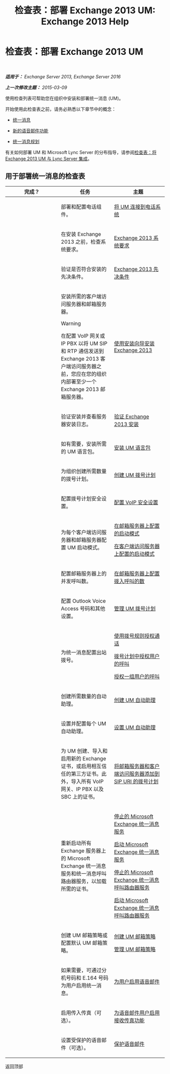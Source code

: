 ﻿---
title: '检查表：部署 Exchange 2013 UM: Exchange 2013 Help'
TOCTitle: 检查表：部署 Exchange 2013 UM
ms:assetid: 41b666a2-0d0d-471f-90a3-07c3c562af85
ms:mtpsurl: https://technet.microsoft.com/zh-cn/library/JJ673520(v=EXCHG.150)
ms:contentKeyID: 52061501
ms.date: 05/21/2018
mtps_version: v=EXCHG.150
ms.translationtype: MT
---

# 检查表：部署 Exchange 2013 UM

 

_**适用于：** Exchange Server 2013, Exchange Server 2016_

_**上一次修改主题：** 2015-03-09_

使用检查列表可帮助您在组织中安装和部署统一消息 (UM)。

开始使用此检查表之前，请务必熟悉以下章节中的概念：

  - [统一消息](unified-messaging-exchange-2013-help.md)

  - [新的语音邮件功能](new-voice-mail-features-exchange-2013-help.md)

  - [统一消息规划](planning-for-unified-messaging-exchange-2013-help.md)

有关如何部署 UM 和 Microsoft Lync Server 的分布指导，请参阅[检查表：将 Exchange 2013 UM 与 Lync Server 集成](checklist-integrate-exchange-2013-um-with-lync-server-exchange-2013-help.md)。

## 用于部署统一消息的检查表


<table>
<colgroup>
<col style="width: 33%" />
<col style="width: 33%" />
<col style="width: 33%" />
</colgroup>
<thead>
<tr class="header">
<th>完成？</th>
<th>任务</th>
<th>主题</th>
</tr>
</thead>
<tbody>
<tr class="odd">
<td><p></p></td>
<td><p>部署和配置电话组件。</p></td>
<td><p><a href="connect-um-to-your-telephone-system-exchange-2013-help.md">将 UM 连接到电话系统</a></p></td>
</tr>
<tr class="even">
<td><p></p></td>
<td><p>在安装 Exchange 2013 之前，检查系统要求。</p></td>
<td><p><a href="exchange-2013-system-requirements-exchange-2013-help.md">Exchange 2013 系统要求</a></p></td>
</tr>
<tr class="odd">
<td><p> </p></td>
<td><p>验证是否符合安装的先决条件。</p></td>
<td><p><a href="exchange-2013-prerequisites-exchange-2013-help.md">Exchange 2013 先决条件</a></p></td>
</tr>
<tr class="even">
<td><p><strong> </strong></p></td>
<td><p>安装所需的客户端访问服务器和邮箱服务器。</p>

> [!WARNING]  
> 在配置 VoIP 网关或 IP PBX 以将 UM SIP 和 RTP 通信发送到 Exchange 2013 客户端访问服务器之前，您应在您的组织内部署至少一个 Exchange 2013 邮箱服务器。

</td>
<td><p><a href="install-exchange-2013-using-the-setup-wizard-exchange-2013-help.md">使用安装向导安装 Exchange 2013</a></p></td>
</tr>
<tr class="odd">
<td><p></p></td>
<td><p>验证安装并查看服务器安装日志。</p></td>
<td><p><a href="verify-an-exchange-2013-installation-exchange-2013-help.md">验证 Exchange 2013 安装</a></p></td>
</tr>
<tr class="even">
<td><p> </p></td>
<td><p>如有需要，安装所需的 UM 语言包。</p></td>
<td><p><a href="install-a-um-language-pack-exchange-2013-help.md">安装 UM 语言包</a></p></td>
</tr>
<tr class="odd">
<td><p><strong> </strong></p></td>
<td><p>为组织创建所需数量的拨号计划。</p></td>
<td><p><a href="https://technet.microsoft.com/zh-cn/library/bb123819(v=exchg.150)">创建 UM 拨号计划</a></p></td>
</tr>
<tr class="even">
<td><p></p></td>
<td><p>配置拨号计划安全设置。</p></td>
<td><p><a href="https://technet.microsoft.com/zh-cn/library/bb201721(v=exchg.150)">配置 VoIP 安全设置</a></p></td>
</tr>
<tr class="odd">
<td><p> </p></td>
<td><p>为每个客户端访问服务器和邮箱服务器配置 UM 启动模式。</p></td>
<td><p><a href="configure-the-startup-mode-on-a-mailbox-server-exchange-2013-help.md">在邮箱服务器上配置的启动模式</a></p>
<p><a href="configure-the-startup-mode-on-a-client-access-server-exchange-2013-help.md">在客户端访问服务器上配置的启动模式</a></p></td>
</tr>
<tr class="even">
<td><p></p></td>
<td><p>配置邮箱服务器上的并发呼叫数。</p></td>
<td><p><a href="configure-the-number-of-incoming-calls-on-a-mailbox-server-exchange-2013-help.md">在邮箱服务器上配置拨入呼叫的数</a></p></td>
</tr>
<tr class="odd">
<td><p></p></td>
<td><p>配置 Outlook Voice Access 号码和其他设置。</p></td>
<td><p><a href="https://technet.microsoft.com/zh-cn/library/bb124090(v=exchg.150)">管理 UM 拨号计划</a></p></td>
</tr>
<tr class="even">
<td><p></p></td>
<td><p>为统一消息配置出站拨号。</p></td>
<td><p><a href="https://technet.microsoft.com/zh-cn/library/jj898499(v=exchg.150)">使用拨号规则授权通话</a></p>
<p><a href="https://technet.microsoft.com/zh-cn/library/bb691175(v=exchg.150)">拨号计划中授权用户的呼叫</a></p>
<p><a href="https://technet.microsoft.com/zh-cn/library/bb232099(v=exchg.150)">授权一组用户的呼叫</a></p></td>
</tr>
<tr class="odd">
<td><p></p></td>
<td><p>创建所需数量的自动助理。</p></td>
<td><p><a href="https://technet.microsoft.com/zh-cn/library/aa998875(v=exchg.150)">创建 UM 自动助理</a></p></td>
</tr>
<tr class="even">
<td><p></p></td>
<td><p>设置并配置每个 UM 自动助理。</p></td>
<td><p><a href="https://technet.microsoft.com/zh-cn/library/jj673508(v=exchg.150)">设置 UM 自动助理</a></p></td>
</tr>
<tr class="odd">
<td><p><strong> </strong></p></td>
<td><p>为 UM 创建、导入和启用新的 Exchange 证书，或启用相互信任的第三方证书。此外，导入所有 VoIP 网关、IP PBX 以及 SBC 上的证书。</p></td>
<td><p><a href="add-mailbox-and-client-access-servers-to-a-sip-uri-dial-plan-exchange-2013-help.md">将邮箱服务器和客户端访问服务器添加到 SIP URI 的拨号计划</a></p></td>
</tr>
<tr class="even">
<td><p> </p></td>
<td><p>重新启动所有 Exchange 服务器上的 Microsoft Exchange 统一消息服务和统一消息呼叫路由器服务，以加载所需的证书。</p></td>
<td><p><a href="stop-the-microsoft-exchange-unified-messaging-service-exchange-2013-help.md">停止的 Microsoft Exchange 统一消息服务</a></p>
<p><a href="start-the-microsoft-exchange-unified-messaging-service-exchange-2013-help.md">启动 Microsoft Exchange 统一消息服务</a></p>
<p><a href="stop-the-microsoft-exchange-unified-messaging-call-router-service-exchange-2013-help.md">停止的 Microsoft Exchange 统一消息呼叫路由器服务</a></p>
<p><a href="start-the-microsoft-exchange-unified-messaging-call-router-service-exchange-2013-help.md">启动 Microsoft Exchange 统一消息呼叫路由器服务</a></p></td>
</tr>
<tr class="odd">
<td><p><strong> </strong></p></td>
<td><p>创建 UM 邮箱策略或配置默认 UM 邮箱策略。</p></td>
<td><p><a href="https://technet.microsoft.com/zh-cn/library/bb123510(v=exchg.150)">创建 UM 邮箱策略</a></p>
<p><a href="https://technet.microsoft.com/zh-cn/library/aa998829(v=exchg.150)">管理 UM 邮箱策略</a></p></td>
</tr>
<tr class="even">
<td><p> </p></td>
<td><p>如果需要，可通过分机号码和 E.164 号码为用户启用统一消息。</p></td>
<td><p><a href="https://technet.microsoft.com/zh-cn/library/bb124147(v=exchg.150)">为用户启用语音邮件</a></p></td>
</tr>
<tr class="odd">
<td><p></p></td>
<td><p>启用传入传真（可选）。</p></td>
<td><p><a href="enable-voice-mail-users-to-receive-faxes-exchange-2013-help.md">为语音邮件用户启用接收传真功能</a></p></td>
</tr>
<tr class="even">
<td><p></p></td>
<td><p>设置受保护的语音邮件（可选）。</p></td>
<td><p><a href="protect-voice-mail-exchange-2013-help.md">保护语音邮件</a></p></td>
</tr>
</tbody>
</table>


返回顶部

